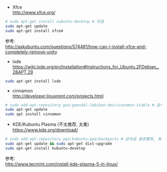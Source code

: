 - Xfce  
http://www.xfce.org/
``` bash
# sudo apt-get install xubuntu-desktop # 可选
sudo apt-get update
sudo apt-get install xfce4
```
参考:  
http://askubuntu.com/questions/574481/how-can-i-install-xfce-and-completely-remove-unity

- lxde  
https://wiki.lxde.org/en/Installation#Instructions_for_Ubuntu.2FDebian_.28APT.29
``` bash
sudo apt-get install lxde
```

- cinnamon  
http://developer.linuxmint.com/projects.html
``` bash
# sudo add-apt-repository ppa:gwendal-lebihan-dev/cinnamon-stable # 这句话 是否要写, 有待测试
sudo apt-get update
sudo apt install cinnamon
```

- KDE/Kubuntu Plasma (不太推荐, 太重)  
https://www.kde.org/download/
``` bash
# sudo add-apt-repository ppa:kubuntu-ppa/backports # 这句话 是否要写, 有待测试
sudo apt-get update && sudo apt-get dist-upgrade
sudo apt-get install kubuntu-desktop
```

参考:  
http://www.tecmint.com/install-kde-plasma-5-in-linux/
